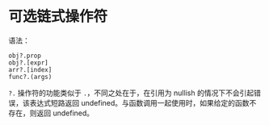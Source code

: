 # 可选链式操作符

语法：

```
obj?.prop
obj?.[expr]
arr?.[index]
func?.(args)
```

`?.` 操作符的功能类似于 `.`，不同之处在于，在引用为 nullish 的情况下不会引起错误，该表达式短路返回 undefined。与函数调用一起使用时，如果给定的函数不存在，则返回 undefined。
